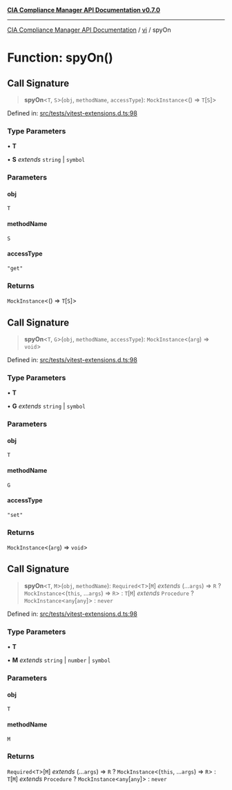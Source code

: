 [**CIA Compliance Manager API Documentation v0.7.0**](../../../README.md)

***

[CIA Compliance Manager API Documentation](../../../globals.md) / [vi](../README.md) / spyOn

# Function: spyOn()

## Call Signature

> **spyOn**\<`T`, `S`\>(`obj`, `methodName`, `accessType`): `MockInstance`\<() => `T`\[`S`\]\>

Defined in: [src/tests/vitest-extensions.d.ts:98](https://github.com/Hack23/cia-compliance-manager/blob/main/src/tests/vitest-extensions.d.ts#L98)

### Type Parameters

• **T**

• **S** *extends* `string` \| `symbol`

### Parameters

#### obj

`T`

#### methodName

`S`

#### accessType

`"get"`

### Returns

`MockInstance`\<() => `T`\[`S`\]\>

## Call Signature

> **spyOn**\<`T`, `G`\>(`obj`, `methodName`, `accessType`): `MockInstance`\<(`arg`) => `void`\>

Defined in: [src/tests/vitest-extensions.d.ts:98](https://github.com/Hack23/cia-compliance-manager/blob/main/src/tests/vitest-extensions.d.ts#L98)

### Type Parameters

• **T**

• **G** *extends* `string` \| `symbol`

### Parameters

#### obj

`T`

#### methodName

`G`

#### accessType

`"set"`

### Returns

`MockInstance`\<(`arg`) => `void`\>

## Call Signature

> **spyOn**\<`T`, `M`\>(`obj`, `methodName`): `Required`\<`T`\>\[`M`\] *extends* (...`args`) => `R` ? `MockInstance`\<(`this`, ...`args`) => `R`\> : `T`\[`M`\] *extends* `Procedure` ? `MockInstance`\<`any`\[`any`\]\> : `never`

Defined in: [src/tests/vitest-extensions.d.ts:98](https://github.com/Hack23/cia-compliance-manager/blob/main/src/tests/vitest-extensions.d.ts#L98)

### Type Parameters

• **T**

• **M** *extends* `string` \| `number` \| `symbol`

### Parameters

#### obj

`T`

#### methodName

`M`

### Returns

`Required`\<`T`\>\[`M`\] *extends* (...`args`) => `R` ? `MockInstance`\<(`this`, ...`args`) => `R`\> : `T`\[`M`\] *extends* `Procedure` ? `MockInstance`\<`any`\[`any`\]\> : `never`

